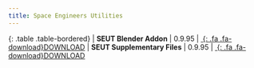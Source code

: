 ```yaml
---
title: Space Engineers Utilities
---
```


<div class="table-responsive">

{: .table .table-bordered}
| **SEUT Blender Addon** | 0.9.95 | [*&nbsp;*{: .fa .fa-download}DOWNLOAD](https://github.com/enenra/space-engineers-utilities/releases/download/v0.9.95/space_engineers_utilities_0.9.95.zip)
| **SEUT Supplementary Files** | 0.9.95 | [*&nbsp;*{: .fa .fa-download}DOWNLOAD](https://github.com/enenra/space-engineers-utilities/releases/download/v0.9.95/SEUT.zip)

</div>
